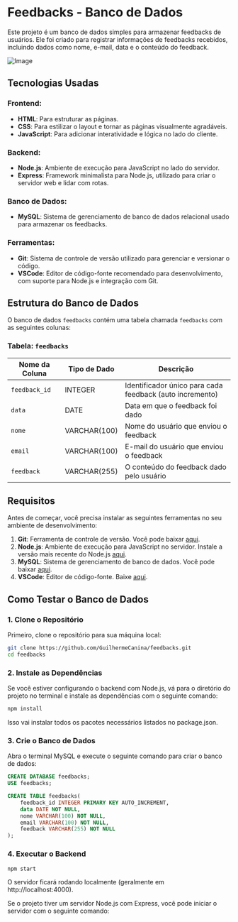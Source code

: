 # Feedbacks - Banco de Dados

Este projeto é um banco de dados simples para armazenar feedbacks de usuários. Ele foi criado para registrar informações de feedbacks recebidos, incluindo dados como nome, e-mail, data e o conteúdo do feedback.

![Image](https://github.com/user-attachments/assets/b215a4f6-aabe-4374-8302-5059d6a4fd60)

## Tecnologias Usadas

### Frontend:
- **HTML**: Para estruturar as páginas.
- **CSS**: Para estilizar o layout e tornar as páginas visualmente agradáveis.
- **JavaScript**: Para adicionar interatividade e lógica no lado do cliente.

### Backend:
- **Node.js**: Ambiente de execução para JavaScript no lado do servidor.
- **Express**: Framework minimalista para Node.js, utilizado para criar o servidor web e lidar com rotas.

### Banco de Dados:
- **MySQL**: Sistema de gerenciamento de banco de dados relacional usado para armazenar os feedbacks.

### Ferramentas:
- **Git**: Sistema de controle de versão utilizado para gerenciar e versionar o código.
- **VSCode**: Editor de código-fonte recomendado para desenvolvimento, com suporte para Node.js e integração com Git.

## Estrutura do Banco de Dados

O banco de dados `feedbacks` contém uma tabela chamada `feedbacks` com as seguintes colunas:

### Tabela: `feedbacks`

| Nome da Coluna  | Tipo de Dado   | Descrição                                           |
|-----------------|----------------|-----------------------------------------------------|
| `feedback_id`   | INTEGER        | Identificador único para cada feedback (auto incremento) |
| `data`          | DATE           | Data em que o feedback foi dado                     |
| `nome`          | VARCHAR(100)    | Nome do usuário que enviou o feedback               |
| `email`         | VARCHAR(100)    | E-mail do usuário que enviou o feedback             |
| `feedback`      | VARCHAR(255)    | O conteúdo do feedback dado pelo usuário            |

## Requisitos

Antes de começar, você precisa instalar as seguintes ferramentas no seu ambiente de desenvolvimento:

1. **Git**: Ferramenta de controle de versão. Você pode baixar [aqui](https://git-scm.com/downloads).
2. **Node.js**: Ambiente de execução para JavaScript no servidor. Instale a versão mais recente do Node.js [aqui](https://nodejs.org/).
3. **MySQL**: Sistema de gerenciamento de banco de dados. Você pode baixar [aqui](https://dev.mysql.com/downloads/installer/).
4. **VSCode**: Editor de código-fonte. Baixe [aqui](https://code.visualstudio.com/).

## Como Testar o Banco de Dados

### 1. **Clone o Repositório**

Primeiro, clone o repositório para sua máquina local:

```bash
git clone https://github.com/GuilhermeCanina/feedbacks.git
cd feedbacks
```

### 2. Instale as Dependências

Se você estiver configurando o backend com Node.js, vá para o diretório do projeto no terminal e instale as dependências com o seguinte comando:

```bash
npm install
```

Isso vai instalar todos os pacotes necessários listados no package.json.

### 3. Crie o Banco de Dados

Abra o terminal MySQL e execute o seguinte comando para criar o banco de dados:

```sql
CREATE DATABASE feedbacks;
USE feedbacks;

CREATE TABLE feedbacks(
    feedback_id INTEGER PRIMARY KEY AUTO_INCREMENT,
    data DATE NOT NULL,
    nome VARCHAR(100) NOT NULL,
    email VARCHAR(100) NOT NULL,
    feedback VARCHAR(255) NOT NULL
);
```

### 4. Executar o Backend
```bash
npm start
```

O servidor ficará rodando localmente (geralmente em http://localhost:4000).


Se o projeto tiver um servidor Node.js com Express, você pode iniciar o servidor com o seguinte comando:
